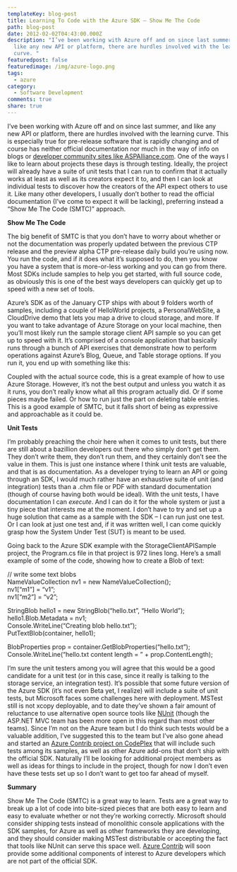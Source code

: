 ```yaml
---
templateKey: blog-post
title: Learning To Code with the Azure SDK – Show Me The Code
path: blog-post
date: 2012-02-02T04:43:00.000Z
description: "I’ve been working with Azure off and on since last summer, and
  like any new API or platform, there are hurdles involved with the learning
  curve. "
featuredpost: false
featuredimage: /img/azure-logo.png
tags:
  - azure
category:
  - Software Development
comments: true
share: true
---
```

I’ve been working with Azure off and on since last summer, and like any new API or platform, there are hurdles involved with the learning curve. This is especially true for pre-release software that is rapidly changing and of course has neither official documentation nor much in the way of info on blogs or [developer community sites like ASPAlliance.com](http://aspalliance.com/). One of the ways I like to learn about projects these days is through testing. Ideally, the project will already have a suite of unit tests that I can run to confirm that it actually works at least as well as its creators expect it to, and then I can look at individual tests to discover how the creators of the API expect others to use it. Like many other developers, I usually don’t bother to read the official documentation (I’ve come to expect it will be lacking), preferring instead a “Show Me The Code (SMTC)” approach.

**Show Me The Code**

The big benefit of SMTC is that you don’t have to worry about whether or not the documentation was properly updated between the previous CTP release and the preview alpha CTP pre-release daily build you’re using now. You run the code, and if it does what it’s supposed to do, then you know you have a system that is more-or-less working and you can go from there. Most SDKs include samples to help you get started, with full source code, as obviously this is one of the best ways developers can quickly get up to speed with a new set of tools.

Azure’s SDK as of the January CTP ships with about 9 folders worth of samples, including a couple of HelloWorld projects, a PersonalWebSite, a CloudDrive demo that lets you map a drive to cloud storage, and more. If you want to take advantage of Azure Storage on your local machine, then you’ll most likely run the sample storage client API sample so you can get up to speed with it. It’s comprised of a console application that basically runs through a bunch of API exercises that demonstrate how to perform operations against Azure’s Blog, Queue, and Table storage options. If you run it, you end up with something like this:

Coupled with the actual source code, this is a great example of how to use Azure Storage. However, it’s not the best output and unless you watch it as it runs, you don’t really know what all this program actually did. Or if some pieces maybe failed. Or how to run just the part on deleting table entries. This is a good example of SMTC, but it falls short of being as expressive and approachable as it could be.

**Unit Tests**

I’m probably preaching the choir here when it comes to unit tests, but there are still about a bazillion developers out there who simply don’t get them. They don’t write them, they don’t run them, and they certainly don’t see the value in them. This is just one instance where I think unit tests are valuable, and that is as documentation. As a developer trying to learn an API or going through an SDK, I would much rather have an exhaustive suite of unit (and integration) tests than a .chm file or PDF with standard documentation (though of course having both would be ideal). With the unit tests, I have documentation I can *execute*. And I can do it for the whole system or just a tiny piece that interests me at the moment. I don’t have to try and set up a huge solution that came as a sample with the SDK – I can run just one test. Or I can look at just one test and, if it was written well, I can come quickly grasp how the System Under Test (SUT) is meant to be used.

Going back to the Azure SDK example with the StorageClientAPISample project, the Program.cs file in that project is 972 lines long. Here’s a small example of some of the code, showing how to create a Blob of text:

// write some text blobs\
NameValueCollection nv1 = new NameValueCollection();\
nv1\[“m1”] = “v1”;\
nv1\[“m2”] = “v2”;

StringBlob hello1 = new StringBlob(“hello.txt”, “Hello World”);\
hello1.Blob.Metadata = nv1;\
Console.WriteLine(“Creating blob hello.txt”);\
PutTextBlob(container, hello1);

BlobProperties prop = container.GetBlobProperties(“hello.txt”);\
Console.WriteLine(“hello.txt content length = ” + prop.ContentLength);

I’m sure the unit testers among you will agree that this would be a good candidate for a unit test (or in this case, since it really is talking to the storage service, an integration test). It’s possible that some future version of the Azure SDK (it’s not even Beta yet, I realize) will include a suite of unit tests, but Microsoft faces some challenges here with deployment. MSTest still is not xcopy deployable, and to date they’ve shown a fair amount of reluctance to use alternative open source tools like [NUnit](http://nunit.org/) (though the ASP.NET MVC team has been more open in this regard than most other teams). Since I’m not on the Azure team but I do think such tests would be a valuable addition, I’ve suggested this to the team but I’ve also gone ahead and started an [Azure Contrib project on CodePlex](http://codeplex.com/azurecontrib) that will include such tests among its samples, as well as other Azure add-ons that don’t ship with the official SDK. Naturally I’ll be looking for additional project members as well as ideas for things to include in the project, though for now I don’t even have these tests set up so I don’t want to get too far ahead of myself.

**Summary**

Show Me The Code (SMTC) is a great way to learn. Tests are a great way to break up a lot of code into bite-sized pieces that are both easy to learn and easy to evaluate whether or not they’re working correctly. Microsoft should consider shipping tests instead of monolithic console applications with the SDK samples, for Azure as well as other frameworks they are developing, and they should consider making MSTest distributable or accepting the fact that tools like NUnit can serve this space well. [Azure Contrib](http://codeplex.com/azurecontrib) will soon provide some additional components of interest to Azure developers which are not part of the official SDK.